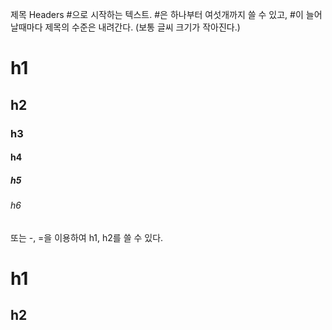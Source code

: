 제목 Headers
#으로 시작하는 텍스트.
#은 하나부터 여섯개까지 쓸 수 있고, #이 늘어날때마다 제목의 수준은 내려간다.
(보통 글씨 크기가 작아진다.)
# h1
## h2
### h3
#### h4
##### h5
###### h6
또는 -, =을 이용하여 h1, h2를 쓸 수 있다.

h1
===
h2
---




